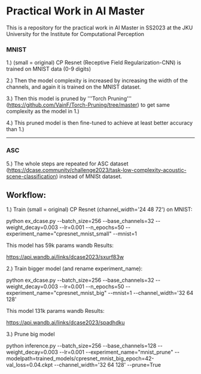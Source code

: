 # Practical Work in AI Master
This is a repository for the practical work in AI Master in SS2023 at the JKU University for the Institute for Computational Perception

### MNIST
1.) (small = original) CP Resnet (Receptive Field Regularization-CNN) is trained on MNIST data (0-9 digits) 

2.) Then the model complexity is increased by increasing the width of the channels, and again it is trained on the MNIST dataset.

3.) Then this model is pruned by '''Torch Pruning''' (https://github.com/VainF/Torch-Pruning/tree/master) to get same complexity as the model in 1.)

4.) This pruned model is then fine-tuned to achieve at least better accuracy than 1.)

--------------------------------------------------------------------------------------------------------------------------------------------------------------------
### ASC
5.) The whole steps are repeated for ASC dataset (https://dcase.community/challenge2023/task-low-complexity-acoustic-scene-classification) instead of MNISt dataset.



## Workflow:

1.) Train (small = original) CP Resnet (channel_width='24 48 72') on MNIST:

python ex_dcase.py --batch_size=256 --base_channels=32 --weight_decay=0.003 --lr=0.001 --n_epochs=50 --experiment_name="cpresnet_mnist_small" --mnist=1

This model has 59k params
wandb Results:

https://api.wandb.ai/links/dcase2023/sxurf83w

2.) Train bigger model (and rename experiment_name):

python ex_dcase.py --batch_size=256 --base_channels=32 --weight_decay=0.003 --lr=0.001 --n_epochs=50 --experiment_name="cpresnet_mnist_big" --mnist=1 --channel_width='32 64 128'

This model 131k params
wandb Results:

https://api.wandb.ai/links/dcase2023/spadhdku

3.) Prune big model

python inference.py --batch_size=256 --base_channels=128 --weight_decay=0.003 --lr=0.001 --experiment_name="mnist_prune" --modelpath=trained_models/cpresnet_mnist_big_epoch=42-val_loss=0.04.ckpt --channel_width='32 64 128' --prune=True
